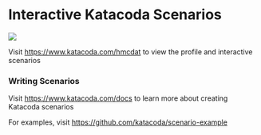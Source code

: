 # Interactive Katacoda Scenarios

[![](http://shields.katacoda.com/katacoda/hmcdat/count.svg)](https://www.katacoda.com/hmcdat "Get your profile on Katacoda.com")

Visit https://www.katacoda.com/hmcdat to view the profile and interactive scenarios

### Writing Scenarios
Visit https://www.katacoda.com/docs to learn more about creating Katacoda scenarios

For examples, visit https://github.com/katacoda/scenario-example
